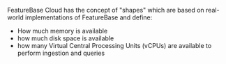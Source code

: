 FeatureBase Cloud has the concept of "shapes" which are based on real-world implementations of FeatureBase and define:
* How much memory is available
* how much disk space is available
* how many Virtual Central Processing Units (vCPUs) are available to perform ingestion and queries